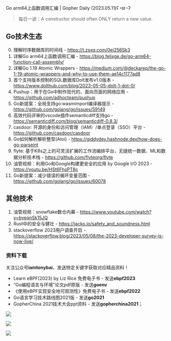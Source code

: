 Go arm64上函数调用汇编 | Gopher Daily (2023.05.11)ʕ◔ϖ◔ʔ

>每日一谚：A constructor should often ONLY return a new value.

## Go技术生态

0. 理解时序数据库的时间线 - https://t.zsxq.com/0ej256Sk3 
1. 详解Go arm64上函数调用汇编 - https://blog.felixge.de/go-arm64-function-call-assembly/
2. 详解Go 1.19 Atomic Wrappers  - https://medium.com/@deckarep/the-go-1-19-atomic-wrappers-and-why-to-use-them-ae14c1177ad8
3. 首个支持版本控制的SQL数据库Dolt发布v1.0版本 - https://www.dolthub.com/blog/2023-05-05-dolt-1-dot-0/
4. Pushup：用于在Go中制作现代的、面向页面的网络应用 - https://github.com/adhocteam/pushup
5. Go新提案：全局支持go:wasmimport编译器提示 - https://github.com/golang/go/issues/59149
6. 高效代码评审的vscode插件semanticdiff支持go - https://semanticdiff.com/blog/semanticdiff-0.8.3/
7. casdoor: 开源的身份和访问管理（IAM）/单点登录（SSO）平台 - https://github.com/casdoor/casdoor
8. Go如何解析解析整型(Atoi) - https://giddydev.hashnode.dev/how-does-go-parseint
9. flyte: 基于K8s之上的可灵活扩展的工作流编排平台，无缝统一数据、ML和数据分析技术栈 - https://github.com/flyteorg/flyte
10. 油管视频：利用Go和Google构建更安全的应用 by Google I/O 2023 - https://youtu.be/HSt6FhsPT8c
11. Go新提案：减少错误的循环变量范围 - https://github.com/golang/go/issues/60078

## 其他技术

1. 油管视频：snowflake数仓内幕 - https://www.youtube.com/watch?v=bveqnSk15JQ
2. Rust中的安全与健壮 - https://jacko.io/safety_and_soundness.html
3. stackoverflow 2023用户调查开启 - https://stackoverflow.blog/2023/05/08/the-2023-developer-survey-is-now-live/

### 资料下载

关注公众号**iamtonybai**，发送特定关键字获取对应精品资料！

* Learn eBPF(2023) by Liz Rice 免费电子书 - 发送**ebpf2023**
* “Go编程语言与环境”论文pdf原版 - 发送**goenv**
* 《使用eBPF实现安全地可观测性》免费电子书 - 发送**ebpf2022**
* Go语言学习技术路线图2021版 - 发送**go2021**
* GopherChina 2021技术大会ppt资料 - 发送**gopherchina2021**；

![](https://mmbiz.qpic.cn/mmbiz_png/cH6WzfQ94mb54jsFJZ3Knmz8obUsf3PBShthmdSw5E01TcYmUReGkj0BWpxHak1HlnlzHvLmKax53YSGr7aNlA/0?wx_fmt=png)

![](https://mmbiz.qpic.cn/mmbiz_png/cH6WzfQ94mZsOgPXTXZgWiaE03ib9r9WFJXC6xJCA5Y6VSesOZqlGxYfODibvR7UPGxiaM7SZZNQZkRtggPXEfBdwQ/0?wx_fmt=png)

![](https://mmbiz.qpic.cn/mmbiz_png/cH6WzfQ94mb54jsFJZ3Knmz8obUsf3PBrSoqeMvoWCticN2cpU64fJ0FYQdXJhP7ia7WRh8628uOAsQYeE2NibRRw/0?wx_fmt=png)


